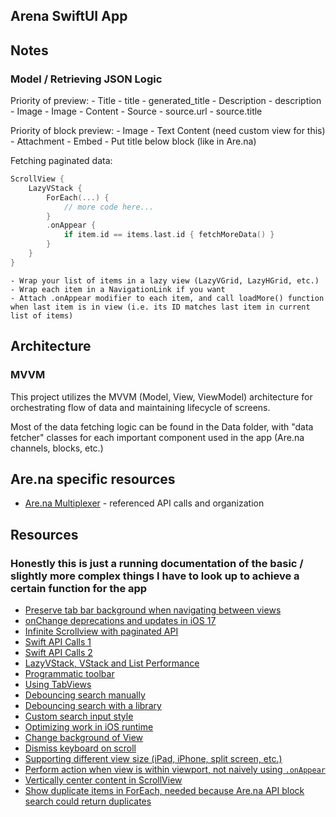 ## Arena SwiftUI App

## Notes

### Model / Retrieving JSON Logic

Priority of preview:
    - Title
        - title
        - generated_title
    - Description
        - description
    - Image
        - Image
        - Content
    - Source
        - source.url
        - source.title

Priority of block preview:
    - Image
    - Text Content (need custom view for this)
    - Attachment
    - Embed
    - Put title below block (like in Are.na)
    
Fetching paginated data:

```swift
ScrollView {
    LazyVStack {
        ForEach(...) {
            // more code here...
        }
        .onAppear {
            if item.id == items.last.id { fetchMoreData() }
        }
    }
}
```

    - Wrap your list of items in a lazy view (LazyVGrid, LazyHGrid, etc.)
    - Wrap each item in a NavigationLink if you want
    - Attach .onAppear modifier to each item, and call loadMore() function when last item is in view (i.e. its ID matches last item in current list of items)
    
## Architecture

### MVVM

This project utilizes the MVVM (Model, View, ViewModel) architecture for orchestrating flow of data and maintaining lifecycle of screens.

Most of the data fetching logic can be found in the Data folder, with "data fetcher" classes for each important component used in the app (Are.na channels, blocks, etc.)
    
## Are.na specific resources

- [Are.na Multiplexer](https://github.com/mguidetti/are.na-multiplexer/blob/09ebb35f35ab3e33c4abd45530d0944cb38c4d0f/src/components/ChannelLoader.tsx) - referenced API calls and organization

## Resources

### Honestly this is just a running documentation of the basic / slightly more complex things I have to look up to achieve a certain function for the app

- [Preserve tab bar background when navigating between views](https://stackoverflow.com/questions/70867033/ios-tabview-in-swiftui-loses-background-when-content-of-the-navigationview-is)
- [onChange deprecations and updates in iOS 17](https://useyourloaf.com/blog/swiftui-onchange-deprecation/)
- [Infinite Scrollview with paginated API](https://www.youtube.com/watch?v=M3nflHaayok)
- [Swift API Calls 1](https://www.youtube.com/watch?v=ERr0GXqILgc)
- [Swift API Calls 2](https://www.youtube.com/watch?v=ZHK5TwKwcE4&t=905s)
- [LazyVStack, VStack and List Performance](https://www.youtube.com/watch?v=yrly21IFQdY)
- [Programmatic toolbar](https://www.hackingwithswift.com/quick-start/swiftui/how-to-create-a-toolbar-and-add-buttons-to-it)
- [Using TabViews](https://www.youtube.com/watch?v=DLj9yM-zLyc&t=5s)
- [Debouncing search manually](https://medium.com/@anselmus.pavel/debouncing-user-input-in-swiftui-10dda5231bdf)
- [Debouncing search with a library](https://github.com/Tunous/DebouncedOnChange)
- [Custom search input style](https://www.codecademy.com/resources/docs/swiftui/viewmodifier/textFieldStyle)
- [Optimizing work in iOS runtime](https://itnext.io/optimizing-work-in-ios-runtime-b2afc10ec775)
- [Change background of View](https://stackoverflow.com/questions/56437036/swiftui-how-do-i-change-the-background-color-of-a-view)
- [Dismiss keyboard on scroll](https://www.hackingwithswift.com/quick-start/swiftui/how-to-dismiss-the-keyboard-when-the-user-scrolls)
- [Supporting different view size (iPad, iPhone, split screen, etc.)](https://stackoverflow.com/questions/57652242/how-to-detect-whether-targetenvironment-is-ipados-in-swiftui)
- [Perform action when view is within viewport, not naively using `.onAppear`](https://stackoverflow.com/questions/60595900/how-to-check-if-a-view-is-displayed-on-the-screen-swift-5-and-swiftui)
- [Vertically center content in ScrollView](https://stackoverflow.com/questions/58122998/swiftui-vertical-centering-content-inside-scrollview)
- [Show duplicate items in ForEach, needed because Are.na API block search could return duplicates](https://stackoverflow.com/questions/59295206/how-do-you-use-enumerated-with-foreach-in-swiftui)
